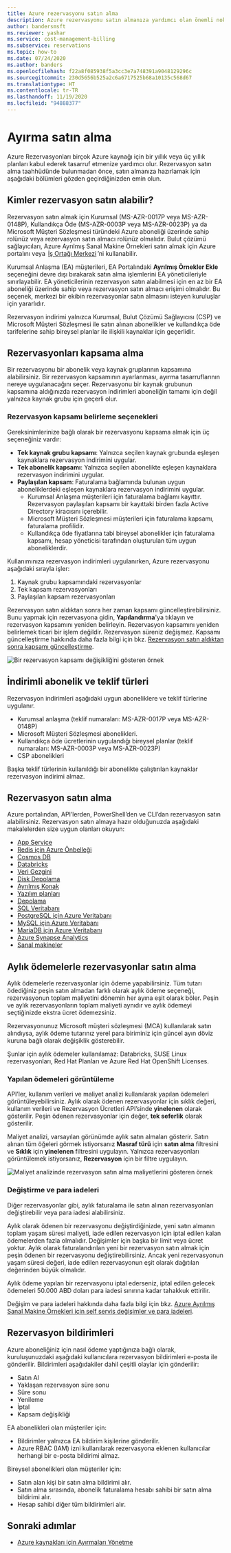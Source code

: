 ```yaml
---
title: Azure rezervasyonu satın alma
description: Azure rezervasyonu satın almanıza yardımcı olan önemli noktalar hakkında bilgi edinin.
author: bandersmsft
ms.reviewer: yashar
ms.service: cost-management-billing
ms.subservice: reservations
ms.topic: how-to
ms.date: 07/24/2020
ms.author: banders
ms.openlocfilehash: f22a8f085938f5a3cc3e7a748391a9048129296c
ms.sourcegitcommit: 230d5656b525a2c6a6717525b68a10135c568d67
ms.translationtype: HT
ms.contentlocale: tr-TR
ms.lasthandoff: 11/19/2020
ms.locfileid: "94888377"
---
```

# <a name="buy-a-reservation"></a>Ayırma satın alma

Azure Rezervasyonları birçok Azure kaynağı için bir yıllık veya üç yıllık planları kabul ederek tasarruf etmenize yardımcı olur. Rezervasyon satın alma taahhüdünde bulunmadan önce, satın almanıza hazırlamak için aşağıdaki bölümleri gözden geçirdiğinizden emin olun.

## <a name="who-can-buy-a-reservation"></a>Kimler rezervasyon satın alabilir?

Rezervasyon satın almak için Kurumsal (MS-AZR-0017P veya MS-AZR-0148P), Kullandıkça Öde (MS-AZR-0003P veya MS-AZR-0023P) ya da Microsoft Müşteri Sözleşmesi türündeki Azure aboneliği üzerinde sahip rolünüz veya rezervasyon satın almacı rolünüz olmalıdır. Bulut çözümü sağlayıcıları, Azure Ayrılmış Sanal Makine Örnekleri satın almak için Azure portalını veya  [İş Ortağı Merkezi](/partner-center/azure-reservations) ’ni kullanabilir.

Kurumsal Anlaşma (EA) müşterileri, EA Portalındaki **Ayrılmış Örnekler Ekle** seçeneğini devre dışı bırakarak satın alma işlemlerini EA yöneticileriyle sınırlayabilir. EA yöneticilerinin rezervasyon satın alabilmesi için en az bir EA aboneliği üzerinde sahip veya rezervasyon satın almacı erişimi olmalıdır. Bu seçenek, merkezi bir ekibin rezervasyonlar satın almasını isteyen kuruluşlar için yararlıdır.

Rezervasyon indirimi yalnızca Kurumsal, Bulut Çözümü Sağlayıcısı (CSP) ve Microsoft Müşteri Sözleşmesi ile satın alınan abonelikler ve kullandıkça öde tarifelerine sahip bireysel planlar ile ilişkili kaynaklar için geçerlidir.

## <a name="scope-reservations"></a>Rezervasyonları kapsama alma

Bir rezervasyonu bir abonelik veya kaynak gruplarının kapsamına alabilirsiniz. Bir rezervasyon kapsamının ayarlanması, ayırma tasarruflarının nereye uygulanacağını seçer. Rezervasyonu bir kaynak grubunun kapsamına aldığınızda rezervasyon indirimleri aboneliğin tamamı için değil yalnızca kaynak grubu için geçerli olur.

### <a name="reservation-scoping-options"></a>Rezervasyon kapsamı belirleme seçenekleri

Gereksinimlerinize bağlı olarak bir rezervasyonu kapsama almak için üç seçeneğiniz vardır:

- **Tek kaynak grubu kapsamı**: Yalnızca seçilen kaynak grubunda eşleşen kaynaklara rezervasyon indirimini uygular.
- **Tek abonelik kapsamı**: Yalnızca seçilen abonelikte eşleşen kaynaklara rezervasyon indirimini uygular.
- **Paylaşılan kapsam**: Faturalama bağlamında bulunan uygun aboneliklerdeki eşleşen kaynaklara rezervasyon indirimini uygular.
    - Kurumsal Anlaşma müşterileri için faturalama bağlamı kayıttır. Rezervasyon paylaşılan kapsamı bir kayıttaki birden fazla Active Directory kiracısını içerebilir.
    - Microsoft Müşteri Sözleşmesi müşterileri için faturalama kapsamı, faturalama profilidir.
    - Kullandıkça öde fiyatlarına tabi bireysel abonelikler için faturalama kapsamı, hesap yöneticisi tarafından oluşturulan tüm uygun aboneliklerdir.

Kullanımınıza rezervasyon indirimleri uygulanırken, Azure rezervasyonu aşağıdaki sırayla işler:

1. Kaynak grubu kapsamındaki rezervasyonlar
2. Tek kapsam rezervasyonları
3. Paylaşılan kapsam rezervasyonları

Rezervasyon satın aldıktan sonra her zaman kapsamı güncelleştirebilirsiniz. Bunu yapmak için rezervasyona gidin, **Yapılandırma**'ya tıklayın ve rezervasyon kapsamını yeniden belirleyin. Rezervasyon kapsamını yeniden belirlemek ticari bir işlem değildir. Rezervasyon süreniz değişmez. Kapsamı güncelleştirme hakkında daha fazla bilgi için bkz. [Rezervasyon satın aldıktan sonra kapsamı güncelleştirme](manage-reserved-vm-instance.md#change-the-reservation-scope).

![Bir rezervasyon kapsamı değişikliğini gösteren örnek](./media/prepare-buy-reservation/rescope-reservation-resource-group.png)

## <a name="discounted-subscription-and-offer-types"></a>İndirimli abonelik ve teklif türleri

Rezervasyon indirimleri aşağıdaki uygun aboneliklere ve teklif türlerine uygulanır.

- Kurumsal anlaşma (teklif numaraları: MS-AZR-0017P veya MS-AZR-0148P)
- Microsoft Müşteri Sözleşmesi abonelikleri.
- Kullandıkça öde ücretlerinin uygulandığı bireysel planlar (teklif numaraları: MS-AZR-0003P veya MS-AZR-0023P)
- CSP abonelikleri

Başka teklif türlerinin kullanıldığı bir abonelikte çalıştırılan kaynaklar rezervasyon indirimi almaz.

## <a name="purchase-reservations"></a>Rezervasyon satın alma

Azure portalından, API’lerden, PowerShell’den ve CLI’dan rezervasyon satın alabilirsiniz. Rezervasyon satın almaya hazır olduğunuzda aşağıdaki makalelerden size uygun olanları okuyun:

- [App Service](prepay-app-service-isolated-stamp.md)
- [Redis için Azure Önbelleği](../../azure-cache-for-redis/cache-reserved-pricing.md)
- [Cosmos DB](../../cosmos-db/cosmos-db-reserved-capacity.md)
- [Databricks](prepay-databricks-reserved-capacity.md)
- [Veri Gezgini](/azure/data-explorer/pricing-reserved-capacity)
- [Disk Depolama](../../virtual-machines/disks-reserved-capacity.md)
- [Ayrılmış Konak](../../virtual-machines/prepay-dedicated-hosts-reserved-instances.md)
- [Yazılım planları](../../virtual-machines/linux/prepay-suse-software-charges.md)
- [Depolama](../../storage/blobs/storage-blob-reserved-capacity.md)
- [SQL Veritabanı](../../azure-sql/database/reserved-capacity-overview.md)
- [PostgreSQL için Azure Veritabanı](../../postgresql/concept-reserved-pricing.md)
- [MySQL için Azure Veritabanı](../../mysql/concept-reserved-pricing.md)
- [MariaDB için Azure Veritabanı](../../mariadb/concept-reserved-pricing.md)
- [Azure Synapse Analytics](prepay-sql-data-warehouse-charges.md)
- [Sanal makineler](../../virtual-machines/windows/prepay-reserved-vm-instances.md)

## <a name="buy-reservations-with-monthly-payments"></a>Aylık ödemelerle rezervasyonlar satın alma

Aylık ödemelerle rezervasyonlar için ödeme yapabilirsiniz. Tüm tutarı ödediğiniz peşin satın almadan farklı olarak aylık ödeme seçeneği, rezervasyonun toplam maliyetini dönemin her ayına eşit olarak böler. Peşin ve aylık rezervasyonların toplam maliyeti aynıdır ve aylık ödemeyi seçtiğinizde ekstra ücret ödemezsiniz.

Rezervasyonunuz Microsoft müşteri sözleşmesi (MCA) kullanılarak satın alındıysa, aylık ödeme tutarınız yerel para biriminiz için güncel ayın döviz kuruna bağlı olarak değişiklik gösterebilir.

Şunlar için aylık ödemeler kullanılamaz: Databricks, SUSE Linux rezervasyonları, Red Hat Planları ve Azure Red Hat OpenShift Licenses.

### <a name="view-payments-made"></a>Yapılan ödemeleri görüntüleme

API’ler, kullanım verileri ve maliyet analizi kullanılarak yapılan ödemeleri görüntüleyebilirsiniz. Aylık olarak ödenen rezervasyonlar için sıklık değeri, kullanım verileri ve Rezervasyon Ücretleri API’sinde **yinelenen** olarak gösterilir. Peşin ödenen rezervasyonlar için değer, **tek seferlik** olarak gösterilir.

Maliyet analizi, varsayılan görünümde aylık satın almaları gösterir. Satın alınan tüm öğeleri görmek istiyorsanız **Masraf türü** için **satın alma** filtresini ve **Sıklık** için **yinelenen** filtresini uygulayın. Yalnızca rezervasyonları görüntülemek istiyorsanız, **Rezervasyon** için bir filtre uygulayın.

![Maliyet analizinde rezervasyon satın alma maliyetlerini gösteren örnek](./media/prepare-buy-reservation/cost-analysis.png)

### <a name="exchange-and-refunds"></a>Değiştirme ve para iadeleri

Diğer rezervasyonlar gibi, aylık faturalama ile satın alınan rezervasyonları değiştirebilir veya para iadesi alabilirsiniz. 

Aylık olarak ödenen bir rezervasyonu değiştirdiğinizde, yeni satın almanın toplam yaşam süresi maliyeti, iade edilen rezervasyon için iptal edilen kalan ödemelerden fazla olmalıdır. Değişimler için başka bir limit veya ücret yoktur. Aylık olarak faturalandırılan yeni bir rezervasyon satın almak için peşin ödenen bir rezervasyonu değiştirebilirsiniz. Ancak yeni rezervasyonun yaşam süresi değeri, iade edilen rezervasyonun eşit olarak dağıtılan değerinden büyük olmalıdır.

Aylık ödeme yapılan bir rezervasyonu iptal ederseniz, iptal edilen gelecek ödemeleri 50.000 ABD doları para iadesi sınırına kadar tahakkuk ettirilir.

Değişim ve para iadeleri hakkında daha fazla bilgi için bkz. [Azure Ayrılmış Sanal Makine Örnekleri için self servis değişimler ve para iadeleri](exchange-and-refund-azure-reservations.md).

## <a name="reservation-notifications"></a>Rezervasyon bildirimleri

Azure aboneliğiniz için nasıl ödeme yaptığınıza bağlı olarak, kuruluşunuzdaki aşağıdaki kullanıcılara rezervasyon bildirimleri e-posta ile gönderilir. Bildirimleri aşağıdakiler dahil çeşitli olaylar için gönderilir: 

- Satın Al
- Yaklaşan rezervasyon süre sonu
- Süre sonu
- Yenileme
- İptal
- Kapsam değişikliği

EA abonelikleri olan müşteriler için:

- Bildirimler yalnızca EA bildirim kişilerine gönderilir.
- Azure RBAC (IAM) izni kullanılarak rezervasyona eklenen kullanıcılar herhangi bir e-posta bildirimi almaz.

Bireysel abonelikleri olan müşteriler için:

- Satın alan kişi bir satın alma bildirimi alır.
- Satın alma sırasında, abonelik faturalama hesabı sahibi bir satın alma bildirimi alır.
- Hesap sahibi diğer tüm bildirimleri alır.

## <a name="next-steps"></a>Sonraki adımlar

- [Azure kaynakları için Ayırmaları Yönetme](manage-reserved-vm-instance.md)
